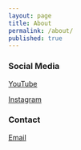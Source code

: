 ```yaml
---
layout: page
title: About
permalink: /about/
published: true
---
```

### Social Media

[YouTube](https://www.youtube.com/channel/UCjWYvGwfvP2UfUFCkspAJlQ)

[Instagram](https://www.instagram.com/absolutelyastro/)

### Contact

[Email](mailto:absolutelyastro1@gmail.com)
